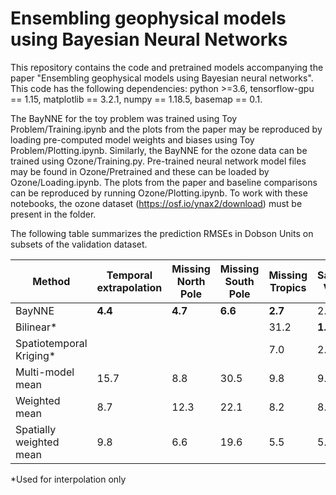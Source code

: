 # Ensembling geophysical models using Bayesian Neural Networks
This repository contains the code and pretrained models accompanying the paper "Ensembling geophysical models using Bayesian neural networks". This code has the following dependencies: python >=3.6, tensorflow-gpu == 1.15, matplotlib == 3.2.1, numpy == 1.18.5, basemap == 0.1.

The BayNNE for the toy problem was trained using Toy Problem/Training.ipynb and the plots from the paper may be reproduced by loading pre-computed model weights and biases using Toy Problem/Plotting.ipynb. Similarly, the BayNNE for the ozone data can be trained using Ozone/Training.py. Pre-trained neural network model files may be found in Ozone/Pretrained and these can be loaded by Ozone/Loading.ipynb. The plots from the paper and baseline comparisons can be reproduced by running Ozone/Plotting.ipynb. To work with these notebooks, the ozone dataset (https://osf.io/ynax2/download) must be present in the folder.

The following table summarizes the prediction RMSEs in Dobson Units on subsets of the validation dataset.


| Method        | Temporal extrapolation | Missing North Pole | Missing South Pole | Missing Tropics | Satellite Voids | Small Features |
| ------------- | ---------------------- | ------------------ | ------------------ | --------------- | ---------------- | -------------- |
| BayNNE        | **4.4** | **4.7** | **6.6** | **2.7** | 2.1 | **3.2** | 
| Bilinear\*     |  |  |  | 31.2 | **1.7** | 3.4 |
| Spatiotemporal Kriging\*|  |  |  | 7.0 | 2.2 | 3.4 |
| Multi-model mean | 15.7 | 8.8 | 30.5 | 9.8 | 9.2 | 16.4 |
| Weighted mean | 8.7 | 12.3 | 22.1 | 8.2 | 8.5 | 10.2 |
| Spatially weighted mean | 9.8 | 6.6 | 19.6 | 5.5 | 5.2 | 10.0 |

\*Used for interpolation only
